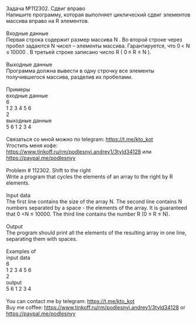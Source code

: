 Задача №112302. Сдвиг вправо<br />Напишите программу, которая выполняет циклический сдвиг элементов массива вправо на R элементов.<br /><br />Входные данные<br />Первая строка содержит размер массива N . Во второй строке через пробел задаются N чисел – элементы массива. Гарантируется, что 0 < N ≤ 10000 . В третьей строке записано число R ( 0 ≤ R ≤ N ).<br /><br />Выходные данные<br />Программа должна вывести в одну строчку все элементы получившегося массива, разделив их пробелами.<br /><br />Примеры<br />входные данные<br />6<br />1 2 3 4 5 6<br />2<br />выходные данные<br />5 6 1 2 3 4<br /><br />Связаться со мной можно по telegram: https://t.me/kto_kot<br />Угостить меня кофе: https://www.tinkoff.ru/rm/podlesnyi.andrey1/3tyld34128 или https://paypal.me/podlesnyy<br /><br />Problem # 112302. Shift to the right<br />Write a program that cycles the elements of an array to the right by R elements.<br /><br />Input data<br />The first line contains the size of the array N. The second line contains N numbers separated by a space - the elements of the array. It is guaranteed that 0 <N ≤ 10000. The third line contains the number R (0 ≤ R ≤ N).<br /><br />Output<br />The program should print all the elements of the resulting array in one line, separating them with spaces.<br /><br />Examples of<br />input data<br />6<br />1 2 3 4 5 6<br />2<br />output<br />5 6 1 2 3 4<br /><br /> You can contact me by telegram: https://t.me/kto_kot <br /> Buy me coffee: https://www.tinkoff.ru/rm/podlesnyi.andrey1/3tyld34128 or https://paypal.me/podlesnyy
